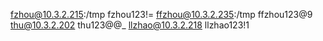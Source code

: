 
fzhou@10.3.2.215:/tmp fzhou123!=
ffzhou@10.3.2.235:/tmp ffzhou123@9
thu@10.3.2.202  thu123@@_
llzhao@10.3.2.218 llzhao123!1
